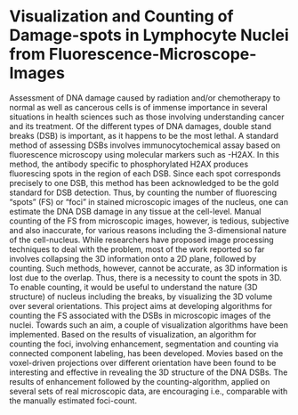 # Visualization and Counting of Damage-spots in Lymphocyte Nuclei from Fluorescence-Microscope-Images
Assessment of DNA damage caused by radiation and/or chemotherapy to normal as well as cancerous cells is of immense importance in several situations in health sciences such as those involving understanding cancer and its treatment. Of the different types of DNA damages, double stand breaks (DSB) is important, as it happens to be the most lethal. A standard method of assessing DSBs involves immunocytochemical assay based on fluorescence microscopy using molecular markers such as   -H2AX. In this method, the antibody specific to phosphorylated H2AX produces fluorescing spots in the region of each DSB. Since each spot corresponds precisely to one DSB, this method has been acknowledged to be the gold standard for DSB detection. Thus, by counting the number of fluorescing “spots” (FS) or “foci” in stained microscopic images of the nucleus, one can estimate the DNA DSB damage in any tissue at the cell-level. Manual counting of the FS from microscopic images, however, is tedious, subjective and also inaccurate, for various reasons including the 3-dimensional nature of the cell-nucleus. While researchers have proposed image processing techniques to deal with the problem, most of the work reported so far involves collapsing the 3D information onto a 2D plane, followed by counting. Such methods, however, cannot be accurate, as 3D information is lost due to the overlap. Thus, there is a necessity to count the spots in 3D. To enable counting, it would be useful to understand the nature (3D structure) of nucleus including the breaks, by visualizing the 3D volume over several orientations. This project aims at developing algorithms for counting the FS associated with the DSBs in microscopic images of the nuclei. Towards such an aim, a couple of visualization algorithms have been implemented. Based on the results of visualization, an algorithm for counting the foci, involving enhancement, segmentation and counting via connected component labeling, has been developed. Movies based on the voxel-driven projections over different orientation have been found to be interesting and effective in revealing the 3D structure of the DNA DSBs. The results of enhancement followed by the counting-algorithm, applied on several sets of real microscopic data, are encouraging i.e., comparable with the manually estimated foci-count.

